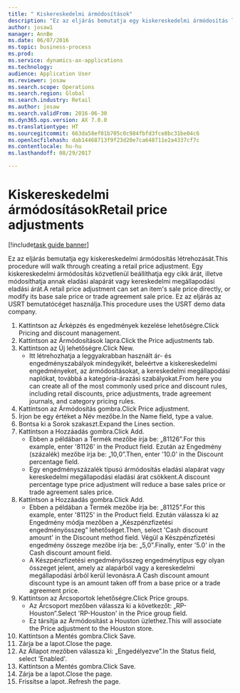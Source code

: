 ```yaml
--- 
title: " Kiskereskedelmi ármódosítások"
description: "Ez az eljárás bemutatja egy kiskereskedelmi ármódosítás létrehozását."
author: josaw1
manager: AnnBe
ms.date: 06/07/2016
ms.topic: business-process
ms.prod: 
ms.service: dynamics-ax-applications
ms.technology: 
audience: Application User
ms.reviewer: josaw
ms.search.scope: Operations
ms.search.region: Global
ms.search.industry: Retail
ms.author: josaw
ms.search.validFrom: 2016-06-30
ms.dyn365.ops.version: AX 7.0.0
ms.translationtype: HT
ms.sourcegitcommit: 663da58ef01b705c0c984fbfd3fce8bc31be04c6
ms.openlocfilehash: dab14468713f9f23d20e7ca648711e2a4337cf7c
ms.contentlocale: hu-hu
ms.lasthandoff: 08/29/2017

---
```

# <a name="retail-price-adjustments"></a><span data-ttu-id="cfb21-103"> Kiskereskedelmi ármódosítások</span><span class="sxs-lookup"><span data-stu-id="cfb21-103">Retail price adjustments</span></span>

[!include[task guide banner](../includes/task-guide-banner.md)]

<span data-ttu-id="cfb21-104">Ez az eljárás bemutatja egy kiskereskedelmi ármódosítás létrehozását.</span><span class="sxs-lookup"><span data-stu-id="cfb21-104">This procedure will walk through creating a retail price adjustment.</span></span> <span data-ttu-id="cfb21-105">Egy kiskereskedelmi ármódosítás közvetlenül beállíthatja egy cikk árát, illetve módosíthatja annak eladási alapárát vagy kereskedelmi megállapodási eladási árát.</span><span class="sxs-lookup"><span data-stu-id="cfb21-105">A retail price adjustment can set an item's sale price directly, or modify its base sale price or trade agreement sale price.</span></span> <span data-ttu-id="cfb21-106">Ez az eljárás az USRT bemutatócéget használja.</span><span class="sxs-lookup"><span data-stu-id="cfb21-106">This procedure uses the USRT demo data company.</span></span>

1. <span data-ttu-id="cfb21-107">Kattintson az Árképzés és engedmények kezelése lehetőségre.</span><span class="sxs-lookup"><span data-stu-id="cfb21-107">Click Pricing and discount management.</span></span>
2. <span data-ttu-id="cfb21-108">Kattintson az Ármódosítások lapra.</span><span class="sxs-lookup"><span data-stu-id="cfb21-108">Click the Price adjustments tab.</span></span>
3. <span data-ttu-id="cfb21-109">Kattintson az Új lehetőségre.</span><span class="sxs-lookup"><span data-stu-id="cfb21-109">Click New.</span></span>
    * <span data-ttu-id="cfb21-110">Itt létrehozhatja a leggyakrabban használt ár- és engedményszabályok mindegyikét, beleértve a kiskereskedelmi engedményeket, az ármódosításokat, a kereskedelmi megállapodási naplókat, továbbá a kategória-árazási szabályokat.</span><span class="sxs-lookup"><span data-stu-id="cfb21-110">From here you can create all of the most commonly used price and discount rules, including retail discounts, price adjustments, trade agreement journals, and category pricing rules.</span></span>  
4. <span data-ttu-id="cfb21-111">Kattintson az Ármódosítás gombra.</span><span class="sxs-lookup"><span data-stu-id="cfb21-111">Click Price adjustment.</span></span>
5. <span data-ttu-id="cfb21-112">Írjon be egy értéket a Név mezőbe.</span><span class="sxs-lookup"><span data-stu-id="cfb21-112">In the Name field, type a value.</span></span>
6. <span data-ttu-id="cfb21-113">Bontsa ki a Sorok szakaszt.</span><span class="sxs-lookup"><span data-stu-id="cfb21-113">Expand the Lines section.</span></span>
7. <span data-ttu-id="cfb21-114">Kattintson a Hozzáadás gombra.</span><span class="sxs-lookup"><span data-stu-id="cfb21-114">Click Add.</span></span>
    * <span data-ttu-id="cfb21-115">Ebben a példában a Termék mezőbe írja be: „81126”.</span><span class="sxs-lookup"><span data-stu-id="cfb21-115">For this example, enter '81126' in the Product field.</span></span>    <span data-ttu-id="cfb21-116">Ezután az Engedmény (százalék) mezőbe írja be: „10,0”.</span><span class="sxs-lookup"><span data-stu-id="cfb21-116">Then, enter '10.0' in the Discount percentage field.</span></span>  
    * <span data-ttu-id="cfb21-117">Egy engedményszázalék típusú ármódosítás eladási alapárat vagy kereskedelmi megállapodási eladási árat csökkent.</span><span class="sxs-lookup"><span data-stu-id="cfb21-117">A discount percentage type price adjustment will reduce a base sales price or trade agreement sales price.</span></span>  
8. <span data-ttu-id="cfb21-118">Kattintson a Hozzáadás gombra.</span><span class="sxs-lookup"><span data-stu-id="cfb21-118">Click Add.</span></span>
    * <span data-ttu-id="cfb21-119">Ebben a példában a Termék mezőbe írja be: „81125”.</span><span class="sxs-lookup"><span data-stu-id="cfb21-119">For this example, enter '81125' in the Product field.</span></span>    <span data-ttu-id="cfb21-120">Ezután válassza ki az Engedmény módja mezőben a „Készpénzfizetési engedményösszeg” lehetőséget.</span><span class="sxs-lookup"><span data-stu-id="cfb21-120">Then, select 'Cash discount amount' in the Discount method field.</span></span>    <span data-ttu-id="cfb21-121">Végül a Készpénzfizetési engedmény összege mezőbe írja be: „5,0”.</span><span class="sxs-lookup"><span data-stu-id="cfb21-121">Finally, enter '5.0' in the Cash discount amount field.</span></span>  
    * <span data-ttu-id="cfb21-122">A Készpénzfizetési engedményösszeg engedménytípus egy olyan összeget jelent, amely az alapárból vagy a kereskedelmi megállapodási árból kerül levonásra.</span><span class="sxs-lookup"><span data-stu-id="cfb21-122">A Cash discount amount discount type is an amount taken off from a base price or a trade agreement price.</span></span>  
9. <span data-ttu-id="cfb21-123">Kattintson az Árcsoportok lehetőségre.</span><span class="sxs-lookup"><span data-stu-id="cfb21-123">Click Price groups.</span></span>
    * <span data-ttu-id="cfb21-124">Az Árcsoport mezőben válassza ki a következőt: „RP-Houston”.</span><span class="sxs-lookup"><span data-stu-id="cfb21-124">Select 'RP-Houston' in the Price group field.</span></span>  
    * <span data-ttu-id="cfb21-125">Ez társítja az Ármódosítást a Houston üzlethez.</span><span class="sxs-lookup"><span data-stu-id="cfb21-125">This will associate the Price adjustment to the Houston store.</span></span>  
10. <span data-ttu-id="cfb21-126">Kattintson a Mentés gombra.</span><span class="sxs-lookup"><span data-stu-id="cfb21-126">Click Save.</span></span>
11. <span data-ttu-id="cfb21-127">Zárja be a lapot.</span><span class="sxs-lookup"><span data-stu-id="cfb21-127">Close the page.</span></span>
12. <span data-ttu-id="cfb21-128">Az Állapot mezőben válassza ki: „Engedélyezve”.</span><span class="sxs-lookup"><span data-stu-id="cfb21-128">In the Status field, select 'Enabled'.</span></span>
13. <span data-ttu-id="cfb21-129">Kattintson a Mentés gombra.</span><span class="sxs-lookup"><span data-stu-id="cfb21-129">Click Save.</span></span>
14. <span data-ttu-id="cfb21-130">Zárja be a lapot.</span><span class="sxs-lookup"><span data-stu-id="cfb21-130">Close the page.</span></span>
15. <span data-ttu-id="cfb21-131">Frissítse a lapot..</span><span class="sxs-lookup"><span data-stu-id="cfb21-131">Refresh the page.</span></span>


